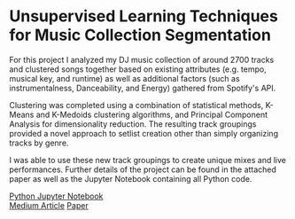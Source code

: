 # Unsupervised Learning Techniques for Music Collection Segmentation
For this project I analyzed my DJ music collection of around 2700 tracks and clustered songs together based on existing attributes (e.g. tempo, musical key, and runtime) as well as additional factors (such as instrumentalness, Danceability, and Energy) gathered from Spotify's API.

Clustering was completed using a combination of statistical methods, K-Means and K-Medoids clustering algorithms, and Principal Component Analysis for dimensionality reduction. The resulting track groupings provided a novel approach to setlist creation other than simply organizing tracks by genre. 

I was able to use these new track groupings to create unique mixes and live performances. Further details of the project can be found in the attached paper as well as the Jupyter Notebook containing all Python code.

[Python Jupyter Notebook](https://github.com/theafronautz/Music_Library_Clustering/blob/main/DJ%20Library%20Clustering%20Analysis%20.ipynb)  
[Medium Article](https://medium.com/@fjohnson199517/unsupervised-learning-techniques-for-music-segmentation-84e5e713e701)
[Paper](https://github.com/theafronautz/Music_Library_Clustering/blob/main/Unsupervised%20Learning%20Techniques%20for%20Music%20Collection%20Segmentation.pdf)
